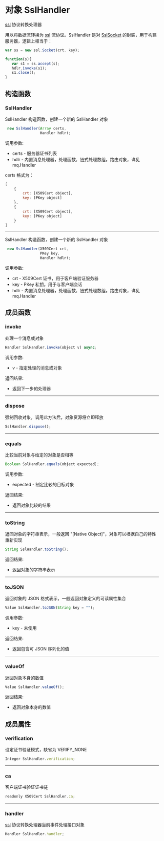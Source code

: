 # 对象 SslHandler
[ssl](../../module/ifs/ssl.md) 协议转换处理器

用以将数据流转换为 [ssl](../../module/ifs/ssl.md) 流协议。SslHandler 是对 [SslSocket](SslSocket.md) 的封装，用于构建服务器，逻辑上相当于：
```JavaScript
var ss = new ssl.Socket(crt, key);

function(s){
   var s1 = ss.accept(s);
   hdlr.invoke(s1);
   s1.close();
}
```
## 构造函数
        
### SslHandler
SslHandler 构造函数，创建一个新的 SslHandler 对象
```JavaScript
 new SslHandler(Array certs,
                Handler hdlr);
```

调用参数:
* certs - 服务器证书列表
* hdlr - 内置消息处理器，处理函数，链式处理数组，路由对象，详见 mq.Handler

certs 格式为：
```JavaScript
[
    {
        crt: [X509Cert object],
        key: [PKey object]
    },
    {
        crt: [X509Cert object],
        key: [PKey object]
    }
]
```

--------------------------
SslHandler 构造函数，创建一个新的 SslHandler 对象
```JavaScript
 new SslHandler(X509Cert crt,
                PKey key,
                Handler hdlr);
```

调用参数:
* crt - X509Cert 证书，用于客户端验证服务器
* key - PKey 私钥，用于与客户端会话
* hdlr - 内置消息处理器，处理函数，链式处理数组，路由对象，详见 mq.Handler

## 成员函数
        
### invoke
处理一个消息或对象
```JavaScript
Handler SslHandler.invoke(object v) async;
```

调用参数:
* v - 指定处理的消息或对象

返回结果:
* 返回下一步的处理器

--------------------------
### dispose
强制回收对象，调用此方法后，对象资源将立即释放
```JavaScript
SslHandler.dispose();
```

--------------------------
### equals
比较当前对象与给定的对象是否相等
```JavaScript
Boolean SslHandler.equals(object expected);
```

调用参数:
* expected - 制定比较的目标对象

返回结果:
* 返回对象比较的结果

--------------------------
### toString
返回对象的字符串表示，一般返回 "[Native Object]"，对象可以根据自己的特性重新实现
```JavaScript
String SslHandler.toString();
```

返回结果:
* 返回对象的字符串表示

--------------------------
### toJSON
返回对象的 JSON 格式表示，一般返回对象定义的可读属性集合
```JavaScript
Value SslHandler.toJSON(String key = "");
```

调用参数:
* key - 未使用

返回结果:
* 返回包含可 JSON 序列化的值

--------------------------
### valueOf
返回对象本身的数值
```JavaScript
Value SslHandler.valueOf();
```

返回结果:
* 返回对象本身的数值

## 成员属性
        
### verification
设定证书验证模式，缺省为 VERIFY_NONE
```JavaScript
Integer SslHandler.verification;
```

--------------------------
### ca
客户端证书验证证书链
```JavaScript
readonly X509Cert SslHandler.ca;
```

--------------------------
### handler
[ssl](../../module/ifs/ssl.md) 协议转换处理器当前事件处理接口对象
```JavaScript
Handler SslHandler.handler;
```

